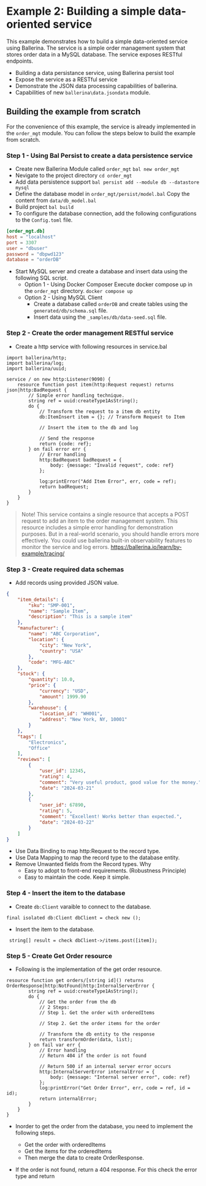 # Example 2: Building a simple data-oriented service

This example demonstrates how to build a simple data-oriented service using Ballerina. The service is a simple order management system that stores order data in a MySQL database. The service exposes RESTful endpoints.

- Building a data persistance service, using Ballerina persist tool
- Expose the service as a RESTful service
- Demonstrate the JSON data processing capabilities of ballerina.
- Capabilities of new `ballerina\data.jsondata` module. 

## Building the example from scratch 

For the convenience of this example, the service is already implemented in the `order_mgt` module. You can follow the steps below to build the example from scratch.

### Step 1 - Using Bal Persist to create a data persistence service

* Create new Ballerina Module called `order_mgt` 
    `bal new order_mgt`
* Nevigate to the project directory
    `cd order_mgt`
* Add data persistence support
    `bal persist add --module db --datastore mysql`
* Define the database model in `order_mgt/persist/model.bal`
    Copy the content from `data/db_model.bal`
* Build project
    `bal build`
* To configure the database connection, add the following configurations to the `Config.toml` file.
```toml
[order_mgt.db]
host = "localhost"
port = 3307
user = "dbuser"
password = "dbpwd123"
database = "orderDB"
```
* Start MySQL server and create a database and insert data using the following SQL script.
  * Option 1 - Using Docker Composer
    Execute docker compose up in the `order_mgt` directory.
    `docker compose up`
  * Option 2 - Using MySQL Client
    - Create a database called `orderDB` and create tables using the `generated/db/schema.sql` file.
    - Insert data using the `_samples/db/data-seed.sql` file.

### Step 2 - Create the order management RESTful service

* Create a http service with following resources in service.bal

```ballerina
import ballerina/http;
import ballerina/log;
import ballerina/uuid;

service / on new http:Listener(9090) {
    resource function post item(http:Request request) returns json|http:BadRequest {
        // Simple error handling technique.
        string ref = uuid:createType1AsString();
        do {
            // Transform the request to a item db entity
            db:ItemInsert item = {}; // Transform Request to Item

            // Insert the item to the db and log
            
            // Send the response
            return {code: ref};
        } on fail error err {
            // Error handling
            http:BadRequest badRequest = {
                body: {message: "Invalid request", code: ref}
            };

            log:printError("Add Item Error", err, code = ref);
            return badRequest;
        }
    }
}
```
> Note! This service contains a single resource that accepts a POST request to add an item to the order management system. This resource includes a simple error handling for demonstration purposes. 
> But in a real-world scenario, you should handle errors more effectively. You could use ballerina built-in observability features to monitor the service and log errors.
> https://ballerina.io/learn/by-example/tracing/
>

### Step 3 - Create required data schemas

* Add records using provided JSON value.

```json 
{
    "item_details": {
        "sku": "SMP-001",
        "name": "Sample Item",
        "description": "This is a sample item"
    },
    "manufacturer": {
        "name": "ABC Corporation",
        "location": {
            "city": "New York",
            "country": "USA"
        },
        "code": "MFG-ABC"
    },
    "stock": {
        "quantity": 10.0,
        "price": {
            "currency": "USD",
            "amount": 1999.90
        },
        "warehouse": {
            "location_id": "WH001",
            "address": "New York, NY, 10001"
        }
    },
    "tags": [
        "Electronics",
        "Office"
    ],
    "reviews": [
        {
            "user_id": 12345,
            "rating": 4,
            "comment": "Very useful product, good value for the money.",
            "date": "2024-03-21"
        },
        {
            "user_id": 67890,
            "rating": 5,
            "comment": "Excellent! Works better than expected.",
            "date": "2024-03-22"
        }
    ]
}
```
* Use Data Binding to map http:Request to the record type.
* Use Data Mapping to map the record type to the database entity.
* Remove Unwanted fields from the Record types. Why
  - Easy to adopt to front-end requirements. (Robustness Principle)
  - Easy to maintain the code. Keep it simple.


### Step 4 - Insert the item to the database

* Create `db:Client` varaible to connect to the database.

```ballerina
final isolated db:Client dbClient = check new ();
```

* Insert the item to the database.

```ballerina
 string[] result = check dbClient->/items.post([item]);
```

### Step 5 - Create Get Order resource

* Following is the implementation of the get order resource. 
  
```ballerina
resource function get orders/[string id]() returns OrderResponse|http:NotFound|http:InternalServerError {
        string ref = uuid:createType1AsString();
        do {
            // Get the order from the db
            // 2 Steps:
            // Step 1. Get the order with orderedItems

            // Step 2. Get the order items for the order

            // Transform the db entity to the response
            return transformOrder(data, list);
        } on fail var err {
            // Error handling
            // Return 404 if the order is not found

            // Return 500 if an internal server error occurs
            http:InternalServerError internalError = {
                body: {message: "Internal server error", code: ref}
            };
            log:printError("Get Order Error", err, code = ref, id = id);
            return internalError;
        }
    }
}
```
* Inorder to get the order from the database, you need to implement the following steps.
  - Get the order with orderedItems
  - Get the items for the orderedItems
  - Then merge the data to create OrderResponse.
  
* If the order is not found, return a 404 response. For this check the error type and return
